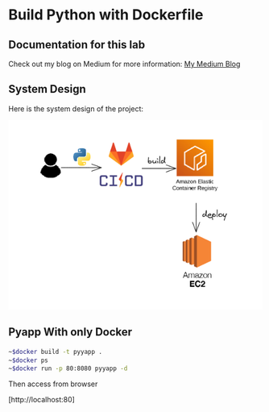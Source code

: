 # Build Python with Dockerfile

## Documentation for this lab
Check out my blog on Medium for more information: [My Medium Blog](https://medium.com/aws-tip/learning-gitlab-ci-cd-workflow-hands-on-lab-with-aws-ecr-and-ec2-7759f103d368)

## System Design

Here is the system design of the project:

![System Design](./images/system-design.png)

## Pyapp With only Docker 
```bash
~$docker build -t pyyapp .
~$docker ps
~$docker run -p 80:8080 pyyapp -d
```

Then access from browser

[http://localhost:80]

